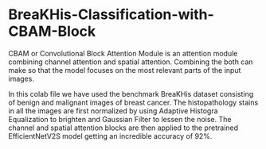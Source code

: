 # BreaKHis-Classification-with-CBAM-Block

CBAM or Convolutional Block Attention Module is an attention module combining channel attention and spatial attention. Combining the both can make so that the model focuses on the most relevant parts of the input images.

In this colab file we have used the benchmark BreaKHis dataset consisting of benign and malignant images of breast cancer. The histopathology stains in all the images are first normalized by using Adaptive Histogra Equalization to brighten and Gaussian Filter to lessen the noise. The channel and spatial attention blocks are then applied to the pretrained EfficientNetV2S model getting an incredible accuracy of 92%.
